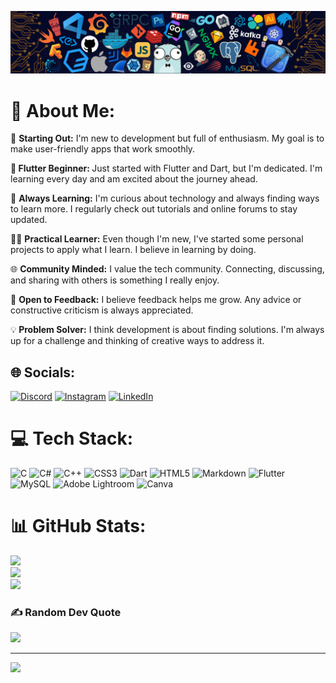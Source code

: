 ![Header](https://github.com/Ankitsaroj94/Ankitsaroj94/blob/main/git_pic_for_dp.png)
# 💫 About Me:
🎯 <b>Starting Out:</b>  I'm new to development but full of enthusiasm. My goal is to make user-friendly apps that work smoothly.

🚀<b> Flutter Beginner: </b>Just started with Flutter and Dart, but I'm dedicated. I'm learning every day and am excited about the journey ahead.

📘 <b>Always Learning:</b> I'm curious about technology and always finding ways to learn more. I regularly check out tutorials and online forums to stay updated.

👩‍💻 <b>Practical Learner:</b> Even though I'm new, I've started some personal projects to apply what I learn. I believe in learning by doing.

🌐 <b>Community Minded:</b> I value the tech community. Connecting, discussing, and sharing with others is something I really enjoy.

🔄 <b>Open to Feedback:</b> I believe feedback helps me grow. Any advice or constructive criticism is always appreciated.

💡<b> Problem Solver:</b> I think development is about finding solutions. I'm always up for a challenge and thinking of creative ways to address it.


## 🌐 Socials:
[![Discord](https://img.shields.io/badge/Discord-%237289DA.svg?logo=discord&logoColor=white)](https://discord.gg/vmsEDfPq5q) 
[![Instagram](https://img.shields.io/badge/Instagram-%23E4405F.svg?logo=Instagram&logoColor=white)](https://instagram.com/saroj.ankit94) 
[![LinkedIn](https://img.shields.io/badge/LinkedIn-%230077B5.svg?logo=linkedin&logoColor=white)](https://www.linkedin.com/in/ankitsaroj9455541234) 

# 💻 Tech Stack:
![C](https://img.shields.io/badge/c-%2300599C.svg?style=plastic&logo=c&logoColor=white) ![C#](https://img.shields.io/badge/c%23-%23239120.svg?style=plastic&logo=c-sharp&logoColor=white) ![C++](https://img.shields.io/badge/c++-%2300599C.svg?style=plastic&logo=c%2B%2B&logoColor=white) ![CSS3](https://img.shields.io/badge/css3-%231572B6.svg?style=plastic&logo=css3&logoColor=white) ![Dart](https://img.shields.io/badge/dart-%230175C2.svg?style=plastic&logo=dart&logoColor=white) ![HTML5](https://img.shields.io/badge/html5-%23E34F26.svg?style=plastic&logo=html5&logoColor=white) ![Markdown](https://img.shields.io/badge/markdown-%23000000.svg?style=plastic&logo=markdown&logoColor=white) ![Flutter](https://img.shields.io/badge/Flutter-%2302569B.svg?style=plastic&logo=Flutter&logoColor=white) ![MySQL](https://img.shields.io/badge/mysql-%2300f.svg?style=plastic&logo=mysql&logoColor=white) ![Adobe Lightroom](https://img.shields.io/badge/Adobe%20Lightroom-31A8FF.svg?style=plastic&logo=Adobe%20Lightroom&logoColor=white) ![Canva](https://img.shields.io/badge/Canva-%2300C4CC.svg?style=plastic&logo=Canva&logoColor=white)
# 📊 GitHub Stats:
![](https://github-readme-stats.vercel.app/api?username=Ankitsaroj94&theme=blue-green&hide_border=false&include_all_commits=false&count_private=false)<br/>
![](https://github-readme-streak-stats.herokuapp.com/?user=Ankitsaroj94&theme=blue-green&hide_border=false)<br/>
![](https://github-readme-stats.vercel.app/api/top-langs/?username=Ankitsaroj94&theme=blue-green&hide_border=false&include_all_commits=false&count_private=false&layout=compact)

### ✍️ Random Dev Quote
![](https://quotes-github-readme.vercel.app/api?type=horizontal&theme=tokyonight)

---
[![](https://visitcount.itsvg.in/api?id=Ankitsaroj94&icon=0&color=5)](https://visitcount.itsvg.in)

<!-- Proudly created with GPRM ( https://gprm.itsvg.in ) -->
